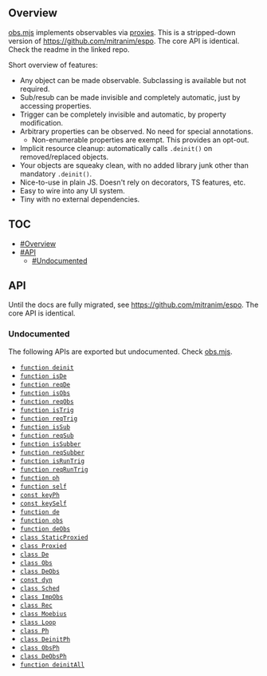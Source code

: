 ## Overview

[obs.mjs](../obs.mjs) implements observables via [proxies](https://developer.mozilla.org/en-US/docs/Web/JavaScript/Reference/Global_Objects/Proxy). This is a stripped-down version of https://github.com/mitranim/espo. The core API is identical. Check the readme in the linked repo.

Short overview of features:

  * Any object can be made observable. Subclassing is available but not required.
  * Sub/resub can be made invisible and completely automatic, just by accessing properties.
  * Trigger can be completely invisible and automatic, by property modification.
  * Arbitrary properties can be observed. No need for special annotations.
    * Non-enumerable properties are exempt. This provides an opt-out.
  * Implicit resource cleanup: automatically calls `.deinit()` on removed/replaced objects.
  * Your objects are squeaky clean, with no added library junk other than mandatory `.deinit()`.
  * Nice-to-use in plain JS. Doesn't rely on decorators, TS features, etc.
  * Easy to wire into any UI system.
  * Tiny with no external dependencies.

## TOC

* [#Overview](#overview)
* [#API](#api)
  * [#Undocumented](#undocumented)

## API

Until the docs are fully migrated, see https://github.com/mitranim/espo. The core API is identical.

### Undocumented

The following APIs are exported but undocumented. Check [obs.mjs](../obs.mjs).

  * [`function deinit`](../obs.mjs#L4)
  * [`function isDe`](../obs.mjs#L7)
  * [`function reqDe`](../obs.mjs#L8)
  * [`function isObs`](../obs.mjs#L10)
  * [`function reqObs`](../obs.mjs#L11)
  * [`function isTrig`](../obs.mjs#L13)
  * [`function reqTrig`](../obs.mjs#L14)
  * [`function isSub`](../obs.mjs#L16)
  * [`function reqSub`](../obs.mjs#L17)
  * [`function isSubber`](../obs.mjs#L19)
  * [`function reqSubber`](../obs.mjs#L20)
  * [`function isRunTrig`](../obs.mjs#L22)
  * [`function reqRunTrig`](../obs.mjs#L23)
  * [`function ph`](../obs.mjs#L25)
  * [`function self`](../obs.mjs#L26)
  * [`const keyPh`](../obs.mjs#L28)
  * [`const keySelf`](../obs.mjs#L29)
  * [`function de`](../obs.mjs#L31)
  * [`function obs`](../obs.mjs#L32)
  * [`function deObs`](../obs.mjs#L33)
  * [`class StaticProxied`](../obs.mjs#L35)
  * [`class Proxied`](../obs.mjs#L42)
  * [`class De`](../obs.mjs#L49)
  * [`class Obs`](../obs.mjs#L50)
  * [`class DeObs`](../obs.mjs#L51)
  * [`const dyn`](../obs.mjs#L53)
  * [`class Sched`](../obs.mjs#L74)
  * [`class ImpObs`](../obs.mjs#L119)
  * [`class Rec`](../obs.mjs#L148)
  * [`class Moebius`](../obs.mjs#L216)
  * [`class Loop`](../obs.mjs#L222)
  * [`class Ph`](../obs.mjs#L229)
  * [`class DeinitPh`](../obs.mjs#L309)
  * [`class ObsPh`](../obs.mjs#L319)
  * [`class DeObsPh`](../obs.mjs#L352)
  * [`function deinitAll`](../obs.mjs#L363)

